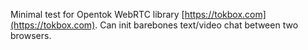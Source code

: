 Minimal test for Opentok WebRTC library [https://tokbox.com](https://tokbox.com). Can init barebones text/video chat between two browsers. 
